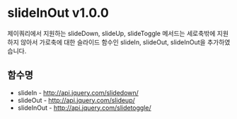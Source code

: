 # slideInOut v1.0.0
제이쿼리에서 지원하는 slideDown, slideUp, slideToggle 메서드는 세로축밖에 지원하지 않아서 가로축에 대한 슬라이드 함수인 slideIn, slideOut, slideInOut을 추가하였습니다.

## 함수명
- slideIn - <http://api.jquery.com/slidedown/>
- slideOut - <http://api.jquery.com/slideup/>
- slideInOut - <http://api.jquery.com/slidetoggle/>